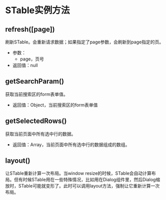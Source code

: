 # STable实例方法
## refresh([page])
刷新STable。会重新请求数据；如果指定了page参数，会刷新到page指定的页。
* 参数：
	* page，页号
* 返回值：null

## getSearchParam()
获取当前搜索区的form表单值。
* 返回值：Object，当前搜索区的form表单值

## getSelectedRows()
获取当前页面中所有选中行的数据。
* 返回值：Array，当前页面中所有选中行的数据组成的数组。

## layout()
让STable重新计算一次布局。当window resize的时候，STable会自动计算布局。但有时候STable用在一些特殊情况，比如用在Dialog组件里，然后Dialog缩放时，STable可能就变形了。此时可以调用layout方法，强制让它重新计算一次布局。